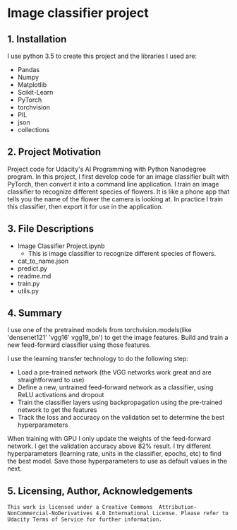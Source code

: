 # Image classifier project

## 1. Installation
I use python 3.5 to create this project and the libraries I used are:
 - Pandas
 - Numpy
 - Matplotlib
 - Scikit-Learn
 - PyTorch
 - torchvision
 - PIL
 - json
 - collections 


## 2. Project Motivation

Project code for Udacity's AI Programming with Python Nanodegree program. In this project, I first develop code for an image classifier built with PyTorch, then convert it into a command line application. I train an image classifier to recognize different species of flowers. It is like a phone app that tells you the name of the flower the camera is looking at. In practice I train this classifier, then export it for use in the application.


## 3. File Descriptions
  - Image Classifier Project.ipynb
      - This is image classifier to recognize different species of flowers.
  - cat_to_name.json	 
  - predict.py	 
  - readme.md	 
  - train.py
  - utils.py

## 4. Summary

I use one of the pretrained models from torchvision.models(like 'densenet121' 'vgg16' vgg19_bn') to get the image features. Build and train a new feed-forward classifier using those features.

I use the learning transfer technology to do the following step:
  - Load a pre-trained network (the VGG networks work great and are straightforward to use)
  - Define a new, untrained feed-forward network as a classifier, using ReLU activations and dropout
  - Train the classifier layers using backpropagation using the pre-trained network to get the features
  - Track the loss and accuracy on the validation set to determine the best hyperparameters

When training with GPU I only update the weights of the feed-forward network. I  get the validation accuracy above 82% result. I try different hyperparameters (learning rate, units in the classifier, epochs, etc) to find the best model. Save those hyperparameters to use as default values in the next.

## 5. Licensing, Author, Acknowledgements
    This work is licensed under a Creative Commons  Attribution-NonCommercial-NoDerivatives 4.0 International License. Please refer to Udacity Terms of Service for further information.
